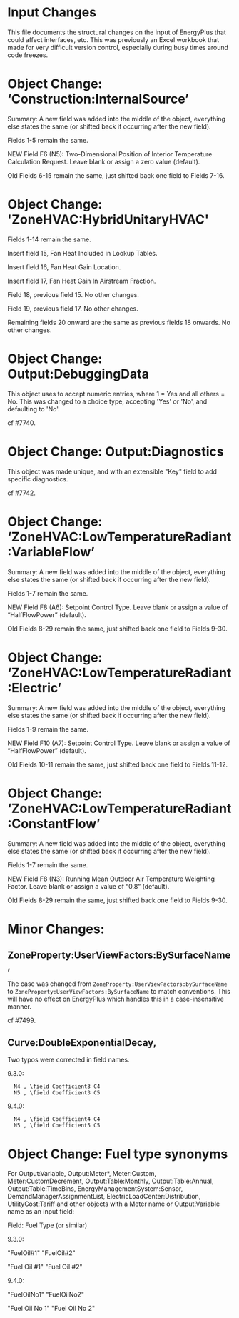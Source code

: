 Input Changes
=============

This file documents the structural changes on the input of EnergyPlus that could affect interfaces, etc.
This was previously an Excel workbook that made for very difficult version control, especially during busy times around code freezes.

# Object Change: ‘Construction:InternalSource’

Summary: A new field was added into the middle of the object, everything else states the same (or shifted back if occurring after the new field).

Fields 1-5 remain the same.

NEW Field F6 (N5): Two-Dimensional Position of Interior Temperature Calculation Request.  Leave blank or assign a zero value (default).

Old Fields 6-15 remain the same, just shifted back one field to Fields 7-16.

# Object Change: 'ZoneHVAC:HybridUnitaryHVAC'

Fields 1-14 remain the same.

Insert field 15, Fan Heat Included in Lookup Tables.

Insert field 16, Fan Heat Gain Location.

Insert field 17, Fan Heat Gain In Airstream Fraction.

Field 18, previous field 15. No other changes.

Field 19, previous field 17. No other changes.

Remaining fields 20 onward are the same as previous fields 18 onwards. No other changes.

# Object Change: Output:DebuggingData

This object uses to accept numeric entries, where 1 = Yes and all others = No. This was changed to a choice type, accepting 'Yes' or 'No', and defaulting to 'No'.

cf #7740.

# Object Change: Output:Diagnostics

This object was made unique, and with an extensible "Key" field to add specific diagnostics.

cf #7742.

# Object Change: ‘ZoneHVAC:LowTemperatureRadiant:VariableFlow’

Summary: A new field was added into the middle of the object, everything else states the same (or shifted back if occurring after the new field).

Fields 1-7 remain the same.

NEW Field F8 (A6): Setpoint Control Type.  Leave blank or assign a value of “HalfFlowPower” (default).

Old Fields 8-29 remain the same, just shifted back one field to Fields 9-30.

# Object Change: ‘ZoneHVAC:LowTemperatureRadiant:Electric’

Summary: A new field was added into the middle of the object, everything else states the same (or shifted back if occurring after the new field).

Fields 1-9 remain the same.

NEW Field F10 (A7): Setpoint Control Type.  Leave blank or assign a value of “HalfFlowPower” (default).

Old Fields 10-11 remain the same, just shifted back one field to Fields 11-12.

# Object Change: ‘ZoneHVAC:LowTemperatureRadiant:ConstantFlow’

Summary: A new field was added into the middle of the object, everything else states the same (or shifted back if occurring after the new field).

Fields 1-7 remain the same.

NEW Field F8 (N3): Running Mean Outdoor Air Temperature Weighting Factor.  Leave blank or assign a value of “0.8” (default).

Old Fields 8-29 remain the same, just shifted back one field to Fields 9-30.

# Minor Changes:

## ZoneProperty:UserViewFactors:BySurfaceName,

The case was changed from `ZoneProperty:UserViewFactors:bySurfaceName` to `ZoneProperty:UserViewFactors:BySurfaceName` to match conventions.
This will have no effect on EnergyPlus which handles this in a case-insensitive manner.

cf #7499.

## Curve:DoubleExponentialDecay,

Two typos were corrected in field names.

9.3.0:

```
  N4 , \field Coefficient3 C4
  N5 , \field Coefficient3 C5
```

9.4.0:

```
  N4 , \field Coefficient4 C4
  N5 , \field Coefficient5 C5
```

# Object Change: Fuel type synonyms
For Output:Variable, Output:Meter*, Meter:Custom, Meter:CustomDecrement, 
Output:Table:Monthly, Output:Table:Annual, Output:Table:TimeBins, EnergyManagementSystem:Sensor, DemandManagerAssignmentList, 
ElectricLoadCenter:Distribution, UtilityCost:Tariff and other objects with a Meter name or Output:Variable name as an input field:

Field: Fuel Type (or similar)

9.3.0:

"FuelOil#1" 
"FuelOil#2"

"Fuel Oil #1" 
"Fuel Oil #2"


9.4.0:

"FuelOilNo1" 
"FuelOilNo2" 

"Fuel Oil No 1" 
"Fuel Oil No 2" 
